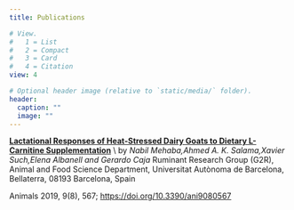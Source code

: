 ```yaml
---
title: Publications

# View.
#   1 = List
#   2 = Compact
#   3 = Card
#   4 = Citation
view: 4

# Optional header image (relative to `static/media/` folder).
header:
  caption: ""
  image: ""
---
```

**[Lactational Responses of Heat-Stressed Dairy Goats to Dietary L-Carnitine Supplementation](https://www.mdpi.com/2076-2615/9/8/567)**
\ by _Nabil Mehaba,Ahmed A. K. Salama,Xavier Such,Elena Albanell and Gerardo Caja_
Ruminant Research Group (G2R), Animal and Food Science Department, Universitat Autònoma de Barcelona, Bellaterra, 08193 Barcelona, Spain

Animals 2019, 9(8), 567; https://doi.org/10.3390/ani9080567
